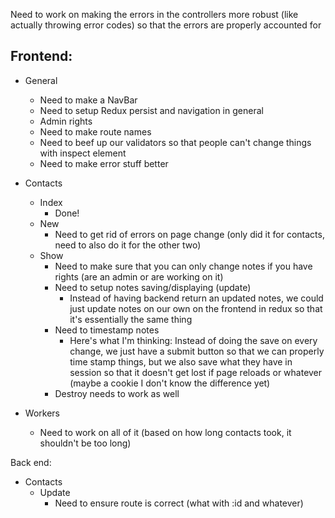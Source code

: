 Need to work on making the errors in the controllers more robust (like actually throwing error codes) so that the errors are properly accounted for

## Frontend:

- General
    - Need to make a NavBar
    - Need to setup Redux persist and navigation in general
    - Admin rights
    - Need to make route names
    - Need to beef up our validators so that people can't change things with inspect element
    - Need to make error stuff better

- Contacts
    - Index
        - Done!
    - New
        - Need to get rid of errors on page change (only did it for contacts, need to also do it for the other two)
    - Show 
        - Need to make sure that you can only change notes if you have rights (are an admin or are working on it)
        - Need to setup notes saving/displaying (update)
            - Instead of having backend return an updated notes, we could just update notes on our own on the frontend in redux so that it's essentially the same thing
        - Need to timestamp notes
            - Here's what I'm thinking: Instead of doing the save on every change, we just have a submit button so that we can properly time stamp things, but we also save what they have in session so that it doesn't get lost if page reloads or whatever (maybe a cookie
            I don't know the difference yet)
        - Destroy needs to work as well

- Workers
    - Need to work on all of it (based on how long contacts took, it shouldn't be too long)

Back end:

- Contacts
    - Update
        - Need to ensure route is correct (what with :id and whatever)